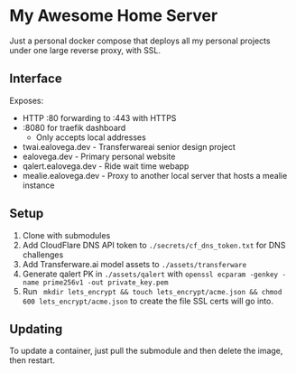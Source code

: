 # My Awesome Home Server

Just a personal docker compose that deploys all my personal projects
under one large reverse proxy, with SSL.

## Interface

Exposes:

- HTTP :80 forwarding to :443 with HTTPS
- :8080 for traefik dashboard
    - Only accepts local addresses
- twai.ealovega.dev - Transferwareai senior design project
- ealovega.dev - Primary personal website
- qalert.ealovega.dev - Ride wait time webapp
- mealie.ealovega.dev - Proxy to another local server that hosts a mealie instance

## Setup

1. Clone with submodules
2. Add CloudFlare DNS API token to `./secrets/cf_dns_token.txt` for DNS challenges
3. Add Transferware.ai model assets to `./assets/transferware`
4. Generate qalert PK in `./assets/qalert` with `openssl ecparam -genkey -name prime256v1 -out private_key.pem`
4. Run ``` mkdir lets_encrypt && touch lets_encrypt/acme.json && chmod 600 lets_encrypt/acme.json``` to create the file
   SSL certs will go into.

## Updating

To update a container, just pull the submodule and then delete the image, then restart.